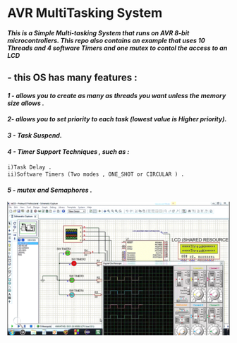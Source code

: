 # AVR MultiTasking System 
#### *This is a Simple Multi-tasking System that runs on AVR 8-bit microcontrollers. This repo also contains an example that uses 10 Threads and 4 software Timers and one mutex to contol the access to an LCD* <br>
 ## - this OS has many features :<br>
 #### *1 - allows you to create as many as threads you want unless the memory size allows .* <br>
 #### *2- allows you to set priority to each task (lowest value is Higher priority).* <br>
 #### *3 - Task Suspend.* <br>
 #### *4 - Timer Support Techniques , such as :* <br>
    i)Task Delay .
    ii)Software Timers (Two modes , ONE_SHOT or CIRCULAR ) .
 #### *5 - mutex and Semaphores .* <br>
 
 ![Example](https://github.com/AhmedAzazy-EZ/AVR-Multi-Tasking-OS/blob/main/Example/Screenshot_1.png)
